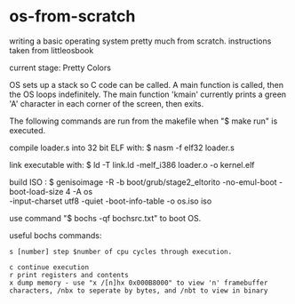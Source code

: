 # os-from-scratch
writing a basic operating system pretty much from scratch. instructions taken from littleosbook


current stage: Pretty Colors 

  OS sets up a stack so C code can be called. 
  A main function is called, then the OS loops indefinitely. 
  The main function 'kmain' currently prints a green 'A' character in each corner of
  the screen, then exits. 
  
  The following commands are run from the makefile when "$ make run" is executed. 
  
  compile loader.s into 32 bit ELF with: $ nasm -f elf32 loader.s

  link executable with: $ ld -T link.ld -melf_i386 loader.o -o kernel.elf
  
  build ISO : 
   $ genisoimage -R -b boot/grub/stage2_eltorito -no-emul-boot -boot-load-size 4 -A os \
      -input-charset utf8 -quiet -boot-info-table -o os.iso iso

  use command "$ bochs -qf bochsrc.txt" to boot OS.
  
  useful bochs commands: 
    
    s [number] step $number of cpu cycles through execution.
    
    c continue execution
    r print registers and contents
    x dump memory - use "x /[n]hx 0x000B8000" to view 'n' framebuffer characters, /nbx to seperate by bytes, and /nbt to view in binary
